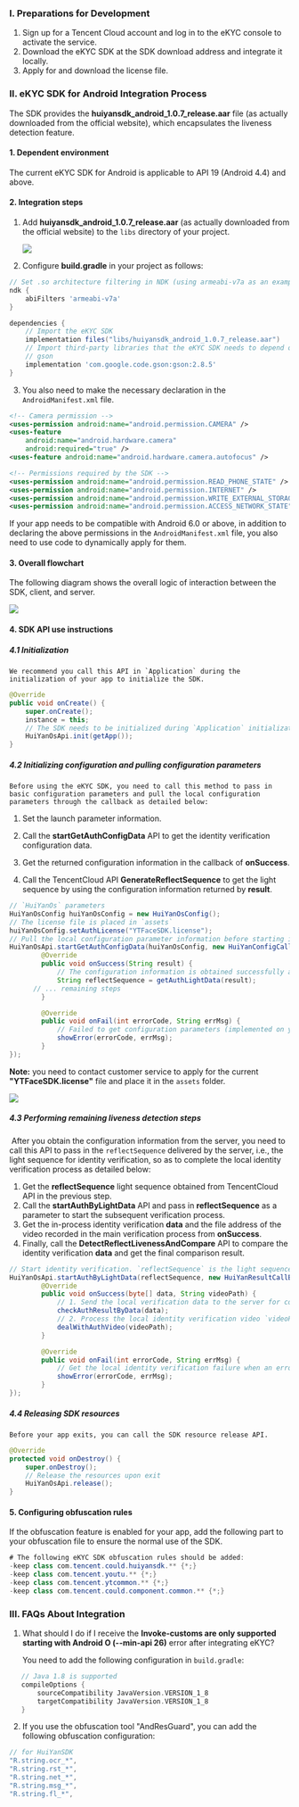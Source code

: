 ### I. Preparations for Development

1. Sign up for a Tencent Cloud account and log in to the eKYC console to activate the service.
2. Download the eKYC SDK at the SDK download address and integrate it locally.
3. Apply for and download the license file.



### II. eKYC SDK for Android Integration Process

The SDK provides the **huiyansdk_android_1.0.7_release.aar** file (as actually downloaded from the official website), which encapsulates the liveness detection feature.



#### 1. Dependent environment

The current eKYC SDK for Android is applicable to API 19 (Android 4.4) and above.



#### 2. Integration steps

1. Add **huiyansdk_android_1.0.7_release.aar** (as actually downloaded from the official website) to the `libs` directory of your project.

   ![](https://ai-sdk-release-1254418846.cos.ap-guangzhou.myqcloud.com/huiyan/image/lib%E4%B8%ADaar.png)

   

2. Configure **build.gradle** in your project as follows:

```groovy
// Set .so architecture filtering in NDK (using armeabi-v7a as an example)
ndk {
    abiFilters 'armeabi-v7a'
}

dependencies {
    // Import the eKYC SDK
    implementation files("libs/huiyansdk_android_1.0.7_release.aar")
    // Import third-party libraries that the eKYC SDK needs to depend on
    // gson
    implementation 'com.google.code.gson:gson:2.8.5'
}
```



3. You also need to make the necessary declaration in the `AndroidManifest.xml` file.

```xml
<!-- Camera permission -->
<uses-permission android:name="android.permission.CAMERA" />
<uses-feature
    android:name="android.hardware.camera"
    android:required="true" />
<uses-feature android:name="android.hardware.camera.autofocus" />

<!-- Permissions required by the SDK -->
<uses-permission android:name="android.permission.READ_PHONE_STATE" />
<uses-permission android:name="android.permission.INTERNET" />
<uses-permission android:name="android.permission.WRITE_EXTERNAL_STORAGE" />
<uses-permission android:name="android.permission.ACCESS_NETWORK_STATE" />
```

   If your app needs to be compatible with Android 6.0 or above, in addition to declaring the above permissions in the `AndroidManifest.xml` file, you also need to use code to dynamically apply for them.



#### 3. Overall flowchart

The following diagram shows the overall logic of interaction between the SDK, client, and server.

![](https://ai-sdk-release-1254418846.cos.ap-guangzhou.myqcloud.com/huiyan/image/%E6%B5%B7%E5%A4%96%E7%89%88%E4%BA%A4%E4%BA%92%E5%9B%BEv2.png)





#### 4. SDK API use instructions

##### 4.1 Initialization

	We recommend you call this API in `Application` during the initialization of your app to initialize the SDK.

```java
@Override
public void onCreate() {
    super.onCreate();
    instance = this;
    // The SDK needs to be initialized during `Application` initialization
    HuiYanOsApi.init(getApp());
}
```



##### 4.2 Initializing configuration and pulling configuration parameters

	Before using the eKYC SDK, you need to call this method to pass in basic configuration parameters and pull the local configuration parameters through the callback as detailed below:

1. Set the launch parameter information.

2. Call the **startGetAuthConfigData** API to get the identity verification configuration data.
3. Get the returned configuration information in the callback of **onSuccess**.
4. Call the TencentCloud API **GenerateReflectSequence** to get the light sequence by using the configuration information returned by **result**.


```java
// `HuiYanOs` parameters
HuiYanOsConfig huiYanOsConfig = new HuiYanOsConfig();
// The license file is placed in `assets`
huiYanOsConfig.setAuthLicense("YTFaceSDK.license");
// Pull the local configuration parameter information before starting identity verification
HuiYanOsApi.startGetAuthConfigData(huiYanOsConfig, new HuiYanConfigCallback() {
		@Override
		public void onSuccess(String result) {
			// The configuration information is obtained successfully and sent to the server to get the verification start configuration and the light sequence delivered by the server (implemented on your own)
			String reflectSequence = getAuthLightData(result);
      // ... remaining steps
		}

		@Override
		public void onFail(int errorCode, String errMsg) {
			// Failed to get configuration parameters (implemented on your own)
			showError(errorCode, errMsg);
		}
});
```

**Note:** you need to contact customer service to apply for the current **"YTFaceSDK.license"** file and place it in the `assets` folder.

![](https://ai-sdk-release-1254418846.cos.ap-guangzhou.myqcloud.com/huiyan/image/license%E5%AD%98%E6%94%BE%E8%B7%AF%E5%BE%84.png)



##### 4.3 Performing remaining liveness detection steps

​	After you obtain the configuration information from the server, you need to call this API to pass in the `reflectSequence` delivered by the server, i.e., the light sequence for identity verification, so as to complete the local identity verification process as detailed below:

1. Get the **reflectSequence** light sequence obtained from TencentCloud API in the previous step.
2. Call the **startAuthByLightData** API and pass in **reflectSequence** as a parameter to start the subsequent verification process.
3. Get the in-process identity verification **data** and the file address of the video recorded in the main verification process from **onSuccess**.
4. Finally, call the **DetectReflectLivenessAndCompare** API to compare the identity verification **data** and get the final comparison result.

```java
// Start identity verification. `reflectSequence` is the light sequence data obtained from the server.
HuiYanOsApi.startAuthByLightData(reflectSequence, new HuiYanResultCallBack() {
		@Override
		public void onSuccess(byte[] data, String videoPath) {
			// 1. Send the local verification data to the server for comparison and verification to get the final result (implemented on your own)
			checkAuthResultByData(data);
			// 2. Process the local identity verification video `videoPath` (implemented on your own)
			dealWithAuthVideo(videoPath);
		}

		@Override
		public void onFail(int errorCode, String errMsg) {
			// Get the local identity verification failure when an error occurs
			showError(errorCode, errMsg);
		}
});
```



##### 4.4 Releasing SDK resources

	Before your app exits, you can call the SDK resource release API.

```java
@Override
protected void onDestroy() {
    super.onDestroy();
    // Release the resources upon exit
    HuiYanOsApi.release();
}
```



#### 5. Configuring obfuscation rules

  If the obfuscation feature is enabled for your app, add the following part to your obfuscation file to ensure the normal use of the SDK.

```java
# The following eKYC SDK obfuscation rules should be added:
-keep class com.tencent.could.huiyansdk.** {*;}
-keep class com.tencent.youtu.** {*;}
-keep class com.tencent.ytcommon.** {*;}
-keep class com.tencent.could.component.common.** {*;}
```



### III. FAQs About Integration

1. What should I do if I receive the **Invoke-customs are only supported starting with Android O (--min-api 26)** error after integrating eKYC?

   You need to add the following configuration in `build.gradle`:

```groovy
   // Java 1.8 is supported
   compileOptions {
       sourceCompatibility JavaVersion.VERSION_1_8
       targetCompatibility JavaVersion.VERSION_1_8
   }
```

2. If you use the obfuscation tool "AndResGuard", you can add the following obfuscation configuration:

```groovy
// for HuiYanSDK
"R.string.ocr_*",
"R.string.rst_*",
"R.string.net_*",
"R.string.msg_*",
"R.string.fl_*",
```

